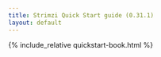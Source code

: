 ```yaml
---
title: Strimzi Quick Start guide (0.31.1)
layout: default
---
```


{% include_relative quickstart-book.html %}
